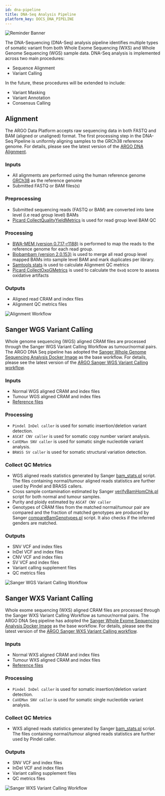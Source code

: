 ```yaml
---
id: dna-pipeline
title: DNA-Seq Analysis Pipeline
platform_key: DOCS_DNA_PIPELINE
---
```


![Reminder Banner](/assets/submission/banner-reminder.svg)

The DNA-Sequencing (DNA-Seq) analysis pipeline identifies multiple types of somatic variant from both Whole Exome Sequencing (WXS) and Whole Genome Sequencing (WGS) sample data. DNA-Seq analysis is implemented across two main procedures:

- Sequence Alignment
- Variant Calling

In the future, these procedures will be extended to include:

- Variant Masking
- Variant Annotation
- Consensus Calling

## Alignment

The ARGO Data Platform accepts raw sequencing data in both FASTQ and BAM (aligned or unaligned) format. The first processing step in the DNA-Seq Pipeline is uniformly aligning samples to the GRCh38 reference genome. For details, please see the latest version of the [ARGO DNA Alignment](https://github.com/icgc-argo/dna-seq-processing-wfs/releases).

### Inputs

- All alignments are performed using the human reference genome [GRCh38](http://ftp.1000genomes.ebi.ac.uk/vol1/ftp/technical/reference/GRCh38_reference_genome) as the reference genome
- Submitted FASTQ or BAM files(s)

### Preprocessing

- Submitted sequencing reads (FASTQ or BAM) are converted into lane level (i.e read group level) BAMs
- [Picard CollectQualityYieldMetrics](https://gatk.broadinstitute.org/hc/en-us/articles/360042475912-CollectQualityYieldMetrics-Picard-) is used for read group level BAM QC

### Processing

- [BWA-MEM (version 0.7.17-r1188)](https://github.com/lh3/bwa/archive/v0.7.17.tar.gz) is performed to map the reads to the reference genome for each read group.
- [Biobambam (version 2.0.153)](https://gitlab.com/german.tischler/biobambam2/-/archive/2.0.153-release-20200124123734/biobambam2-2.0.153-release-20200124123734.tar.gz) is used to merge all read group level mapped BAMs into sample level BAM and mark duplicates per library.
- [Samtools stats](http://www.htslib.org/doc/samtools-stats.html) is used to calculate Alignment QC metrics
- [Picard CollectOxoGMetrics](https://gatk.broadinstitute.org/hc/en-us/articles/360040098852-CollectOxoGMetrics-Picard-) is used to calculate the `OxoQ` score to assess oxidative artifacts 

### Outputs

- Aligned read CRAM and index files
- Alignment QC metrics files 

![Alignment Workflow](/assets/analysis-workflows/ARGO-Alignment.png)

## Sanger WGS Variant Calling

Whole genome sequencing (WGS) aligned CRAM files are processed through the Sanger WGS Variant Calling Workflow as tumour/normal pairs. The ARGO DNA Seq pipeline has adopted the [Sanger Whole Genome Sequencing Analysis Docker Image](quay.io/wtsicgp/dockstore-cgpwgs:2.1.0) as the base workflow. For details, please see the latest version of the [ARGO Sanger WGS Variant Calling workflow](https://github.com/icgc-argo/sanger-wgs-variant-calling/releases).

### Inputs
- Normal WGS aligned CRAM and index files
- Tumour WGS aligned CRAM and index files
- [Reference files](ftp://ftp.sanger.ac.uk/pub/cancer/dockstore/human/GRCh38_hla_decoy_ebv)

### Processing

- `Pindel InDel caller` is used for somatic insertion/deletion variant detection.
- `ASCAT CNV caller` is used for somatic copy number variant analysis.
- `CaVEMan SNV caller` is used for somatic single nucleotide variant analysis.
- `BRASS SV caller` is used for somatic structural variation detection.

### Collect QC Metrics
- WGS aligned reads statistics generated by Sanger [bam_stats.pl](https://github.com/ICGC-TCGA-PanCancer/PCAP-core/blob/master/bin/bam_stats.pl) script. The files containing normal/tumour aligned reads statistics are further used by Pindel and BRASS callers. 
- Cross sample contamination estimated by Sanger [verifyBamHomChk.pl](https://github.com/cancerit/cgpNgsQc/blob/develop/bin/verifyBamHomChk.pl) script for both normal and tumour samples.
- Purity and ploidy estimated by `ASCAT CNV caller`
- Genotypes of CRAM files from the matched normal/tumour pair are compared and the fraction of matched genotypes are produced by Sanger [compareBamGenotypes.pl](https://github.com/cancerit/cgpNgsQc/blob/develop/bin/compareBamGenotypes.pl) script. It also checks if the inferred genders are matched.

### Outputs
- SNV VCF and index files
- InDel VCF and index files
- CNV VCF and index files
- SV VCF and index files
- Variant calling supplement files
- QC metrics files 

![Sanger WGS Variant Calling Workflow](/assets/analysis-workflows/ARGO-WGS-variant-calling.png)


## Sanger WXS Variant Calling
Whole exome sequencing (WXS) aligned CRAM files are processed through the Sanger WXS Variant Calling Workflow as tumour/normal pairs. The ARGO DNA Seq pipeline has adopted the [Sanger Whole Exome Sequencing Analysis Docker Image](quay.io/wtsicgp/dockstore-cgpwxs:3.1.6) as the base workflow. For details, please see the latest version of the [ARGO Sanger WXS Variant Calling workflow](https://github.com/icgc-argo/sanger-wxs-variant-calling/releases).

### Inputs
- Normal WXS aligned CRAM and index files
- Tumour WXS aligned CRAM and index files
- [Reference files](ftp://ftp.sanger.ac.uk/pub/cancer/dockstore/human/GRCh38_hla_decoy_ebv)

### Processing
- `Pindel InDel caller` is used for somatic insertion/deletion variant detection.
- `CaVEMan SNV caller` is used for somatic single nucleotide variant analysis.

### Collect QC Metrics
- WXS aligned reads statistics generated by Sanger [bam_stats.pl](https://github.com/ICGC-TCGA-PanCancer/PCAP-core/blob/master/bin/bam_stats.pl) script. The files containing normal/tumour aligned reads statistics are further used by Pindel caller. 

### Outputs
- SNV VCF and index files
- InDel VCF and index files
- Variant calling supplement files
- QC metrics files

![Sanger WXS Variant Calling Workflow](/assets/analysis-workflows/ARGO-WXS-variant-calling.png)


